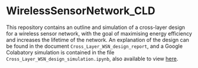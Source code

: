 # WirelessSensorNetwork_CLD
This repository contains an outline and simulation of a cross-layer design for a wireless sensor network, with the goal of maximising energy efficiency and increases the lifetime of the network. An explanation of the design can be found in the document `Cross_Layer_WSN_design_report`, and a Google Colabatory simulation is contained in the file `Cross_Layer_WSN_design_simulation.ipynb`, also available to view [here](https://colab.research.google.com/drive/1I0nw_LzvlmCdl2_Sm9aPYmamEz6MkI8v?usp=sharing).
